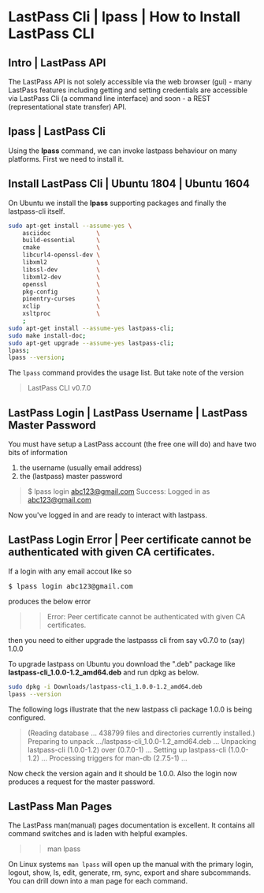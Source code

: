
# LastPass Cli | lpass | How to Install LastPass CLI

<!-- facts

[page]
authority =

[https://lastpass.github.io/lastpass-cli/lpass.1.html#_agent]
authority = lpass, lastpass cli examples

[https://github.com/lastpass/lastpass-cli]
title = How to Install LastPass CLI on all Platforms

-->

## Intro | LastPass API

The LastPass API is not solely accessible via the web browser (gui) - many LastPass features including getting and setting credentials are accessible via LastPass Cli (a command line interface) and soon - a REST (representational state transfer) API.

## lpass | LastPass Cli

Using the **lpass** command, we can invoke lastpass behaviour on many platforms. First we need to install it.

## Install LastPass Cli | Ubuntu 1804 | Ubuntu 1604

On Ubuntu we install the **lpass** supporting packages and finally the lastpass-cli itself.

``` bash
sudo apt-get install --assume-yes \
    asciidoc             \
    build-essential      \
    cmake                \
    libcurl4-openssl-dev \
    libxml2              \
    libssl-dev           \
    libxml2-dev          \
    openssl              \
    pkg-config           \
    pinentry-curses      \
    xclip                \
    xsltproc             \
    ;
sudo apt-get install --assume-yes lastpass-cli;
sudo make install-doc;
sudo apt-get upgrade --assume-yes lastpass-cli;
lpass;
lpass --version;
```

The `lpass` command provides the usage list.
But take note of the version

> LastPass CLI v0.7.0


## LastPass Login | LastPass Username | LastPass Master Password

You must have setup a LastPass account (the free one will do) and have two bits of information
1. the username (usually email address)
1. the (lastpass) master password

> $ lpass login abc123@gmail.com
> Success: Logged in as abc123@gmail.com

Now you've logged in and are ready to interact with lastpass.


## LastPass Login Error | Peer certificate cannot be authenticated with given CA certificates.

If a login with any email accout like so

<pre>
$ lpass login abc123@gmail.com
</pre>

produces the below error

>> Error: Peer certificate cannot be authenticated with given CA certificates.

then you need to either upgrade the lastpasss cli from say v0.7.0 to (say) 1.0.0

To upgrade lastpass on Ubuntu you download the ".deb" package like **lastpass-cli_1.0.0-1.2_amd64.deb** and run dpkg as below.

``` bash
sudo dpkg -i Downloads/lastpass-cli_1.0.0-1.2_amd64.deb
lpass --version
```

The following logs illustrate that the new lastpass cli package 1.0.0 is being configured.

> (Reading database ... 438799 files and directories currently installed.)
> Preparing to unpack .../lastpass-cli_1.0.0-1.2_amd64.deb ...
> Unpacking lastpass-cli (1.0.0-1.2) over (0.7.0-1) ...
> Setting up lastpass-cli (1.0.0-1.2) ...
> Processing triggers for man-db (2.7.5-1) ...

Now check the version again and it should be 1.0.0.
Also the login now produces a request for the master password.


## LastPass Man Pages

The LastPass man(manual) pages documentation is excellent. It contains all command switches and is laden with helpful examples.

>> man lpass

On Linux systems `man lpass` will open up the manual with the primary login, logout, show, ls, edit, generate, rm, sync, export and share subcommands. You can drill down into a man page for each command.

